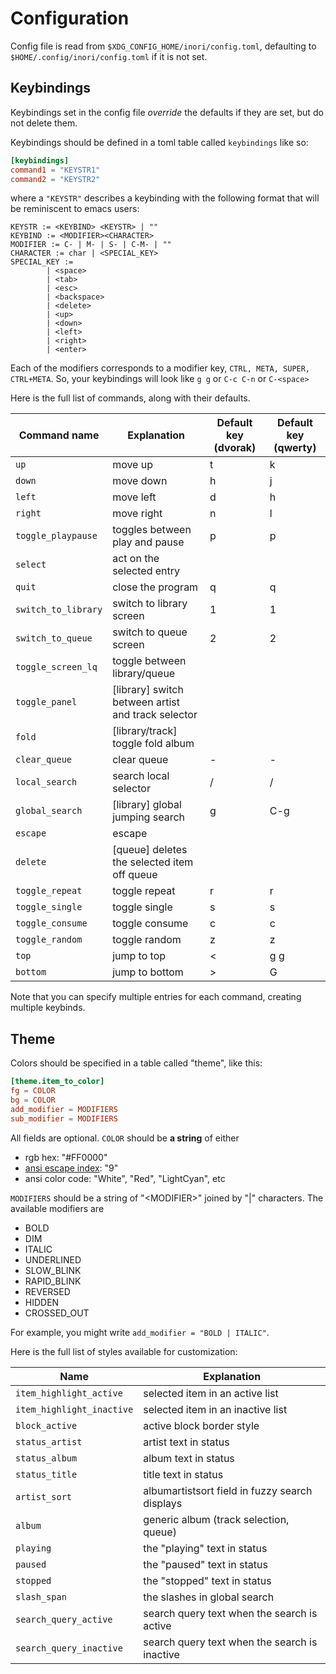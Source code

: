 # Configuration

Config file is read from `$XDG_CONFIG_HOME/inori/config.toml`,
defaulting to `$HOME/.config/inori/config.toml` if it is not set.

## Keybindings

Keybindings set in the config file _override_ the defaults if they are
set, but do not delete them.

Keybindings should be defined in a toml table called `keybindings` like
so:

```toml
[keybindings]
command1 = "KEYSTR1"
command2 = "KEYSTR2"
```

where a `"KEYSTR"` describes a keybinding with the following format that
will be reminiscent to emacs users:

    KEYSTR := <KEYBIND> <KEYSTR> | ""
    KEYBIND := <MODIFIER><CHARACTER>
    MODIFIER := C- | M- | S- | C-M- | ""
    CHARACTER := char | <SPECIAL_KEY>
    SPECIAL_KEY :=
            | <space>
            | <tab>
            | <esc>
            | <backspace>
            | <delete>
            | <up>
            | <down>
            | <left>
            | <right>
            | <enter>

Each of the modifiers corresponds to a modifier key, `CTRL, META,
SUPER, CTRL+META`. So, your keybindings will look like `g g` or `C-c
C-n` or `C-<space>`

Here is the full list of commands, along with their defaults.

| Command name        | Explanation                                        | Default key (dvorak) | Default key (qwerty) |
| ------------------- | -------------------------------------------------- | -------------------- | -------------------- |
| `up`                | move up                                            | t                    | k                    |
| `down`              | move down                                          | h                    | j                    |
| `left`              | move left                                          | d                    | h                    |
| `right`             | move right                                         | n                    | l                    |
| `toggle_playpause`  | toggles between play and pause                     | p                    | p                    |
| `select`            | act on the selected entry                          | <enter>              | <enter>              |
| `quit`              | close the program                                  | q                    | q                    |
| `switch_to_library` | switch to library screen                           | 1                    | 1                    |
| `switch_to_queue`   | switch to queue screen                             | 2                    | 2                    |
| `toggle_screen_lq`  | toggle between library/queue                       | <tab>                | <tab>                |
| `toggle_panel`      | [library] switch between artist and track selector |                      |                      |
| `fold`              | [library/track] toggle fold album                  | <space>              | <space>              |
| `clear_queue`       | clear queue                                        | -                    | -                    |
| `local_search`      | search local selector                              | /                    | /                    |
| `global_search`     | [library] global jumping search                    | g                    | C-g                  |
| `escape`            | escape                                             | <esc>                | <esc>                |
| `delete`            | [queue] deletes the selected item off queue        | <backspace>          | <backspace>          |
| `toggle_repeat`     | toggle repeat                                      | r                    | r                    |
| `toggle_single`     | toggle single                                      | s                    | s                    |
| `toggle_consume`    | toggle consume                                     | c                    | c                    |
| `toggle_random`     | toggle random                                      | z                    | z                    |
| `top`               | jump to top                                        | <                    | g g                  |
| `bottom`            | jump to bottom                                     | >                    | G                    |

Note that you can specify multiple entries for each command, creating
multiple keybinds.

## Theme

Colors should be specified in a table called "theme", like this:

```toml
[theme.item_to_color]
fg = COLOR
bg = COLOR
add_modifier = MODIFIERS
sub_modifier = MODIFIERS
```

All fields are optional. `COLOR` should be **a string** of either

- rgb hex: "#FF0000"
- [ansi escape index](https://en.wikipedia.org/wiki/ANSI_escape_code#8-bit): "9"
- ansi color code: "White", "Red", "LightCyan", etc

`MODIFIERS` should be a string of "\<MODIFIER\>" joined by "|"
characters. The available modifiers are

- BOLD
- DIM
- ITALIC
- UNDERLINED
- SLOW_BLINK
- RAPID_BLINK
- REVERSED
- HIDDEN
- CROSSED_OUT

For example, you might write `add_modifier = "BOLD | ITALIC"`.

Here is the full list of styles available for customization:

| Name                      | Explanation                                    |
| ------------------------- | ---------------------------------------------- |
| `item_highlight_active`   | selected item in an active list                |
| `item_highlight_inactive` | selected item in an inactive list              |
| `block_active`            | active block border style                      |
| `status_artist`           | artist text in status                          |
| `status_album`            | album text in status                           |
| `status_title`            | title text in status                           |
| `artist_sort`             | albumartistsort field in fuzzy search displays |
| `album`                   | generic album (track selection, queue)         |
| `playing`                 | the "playing" text in status                   |
| `paused`                  | the "paused" text in status                    |
| `stopped`                 | the "stopped" text in status                   |
| `slash_span`              | the slashes in global search                   |
| `search_query_active`     | search query text when the search is active    |
| `search_query_inactive`   | search query text when the search is inactive  |
